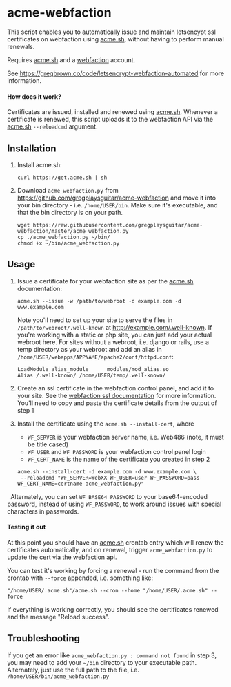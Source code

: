 acme-webfaction
===

This script enables you to automatically issue and maintain letsencypt ssl certificates on webfaction using [acme.sh][], without having to perform manual renewals.

Requires [acme.sh][] and a [webfaction][] account.

See <https://gregbrown.co/code/letsencrypt-webfaction-automated> for more information.

#### How does it work?

Certificates are issued, installed and renewed using [acme.sh][]. Whenever a certificate is renewed, this script uploads it to the webfaction API via the [acme.sh][] `--reloadcmd` argument.

Installation
---

1. Install acme.sh:
   
   ```   
   curl https://get.acme.sh | sh 
   ```
   
2. Download `acme_webfaction.py` from <https://github.com/gregplaysguitar/acme-webfaction> and move it into your bin directory - i.e. `/home/USER/bin`. Make sure it's executable, and that the bin directory is on your path.

   ```
   wget https://raw.githubusercontent.com/gregplaysguitar/acme-webfaction/master/acme_webfaction.py
   cp ./acme_webfaction.py ~/bin/
   chmod +x ~/bin/acme_webfaction.py
   ```

Usage
---

1. Issue a certificate for your webfaction site as per the [acme.sh][] documentation:

   ```
   acme.sh --issue -w /path/to/webroot -d example.com -d www.example.com
   ```
   
   Note you'll need to set up your site to serve the files in `/path/to/webroot/.well-known` at http://example.com/.well-known. If you're working with a static or php site, you can just add your actual webroot here. For sites without a webroot, i.e. django or rails, use a temp directory as your webroot and add an alias in `/home/USER/webapps/APPNAME/apache2/conf/httpd.conf`:
   
   ```
   LoadModule alias_module      modules/mod_alias.so
   Alias /.well-known/ /home/USER/temp/.well-known/
   ```
   
2. Create an ssl certificate in the webfaction control panel, and add it to your site. See the [webfaction ssl documentation](https://docs.webfaction.com/user-guide/websites.html#add-a-certificate) for more information. You'll need to copy and paste the certificate details from the output of step 1

3. Install the certificate using the `acme.sh --install-cert`, where 

   - `WF_SERVER` is your webfaction server name, i.e. Web486 (note, it must be title cased)
   - `WF_USER` and `WF_PASSWORD` is your webfaction control panel login
   - `WF_CERT_NAME` is the name of the certificate you created in step 2

   ```
   acme.sh --install-cert -d example.com -d www.example.com \
    --reloadcmd "WF_SERVER=WebXX WF_USER=user WF_PASSWORD=pass WF_CERT_NAME=certname acme_webfaction.py"
   ```
   
   Alternately, you can set `WF_BASE64_PASSWORD` to your base64-encoded password, instead of using `WF_PASSWORD`, to work around issues with special characters in passwords.

#### Testing it out

At this point you should have an [acme.sh][] crontab entry which will renew the certificates automatically, and on renewal, trigger `acme_webfaction.py` to update the cert via the webfaction api.

You can test it's working by forcing a renewal - run the command from the crontab with `--force` appended, i.e. something like:

```
"/home/USER/.acme.sh"/acme.sh --cron --home "/home/USER/.acme.sh" --force
```

If everything is working correctly, you should see the certificates renewed and the message "Reload success".

Troubleshooting
---

If you get an error like `acme_webfaction.py : command not found` in step 3, you may need to add your `~/bin` directory to your executable path. Alternately, just use the full path to the file, i.e. `/home/USER/bin/acme_webfaction.py`


[acme.sh]: https://github.com/Neilpang/acme.sh
[webfaction]: https://www.webfaction.com/
